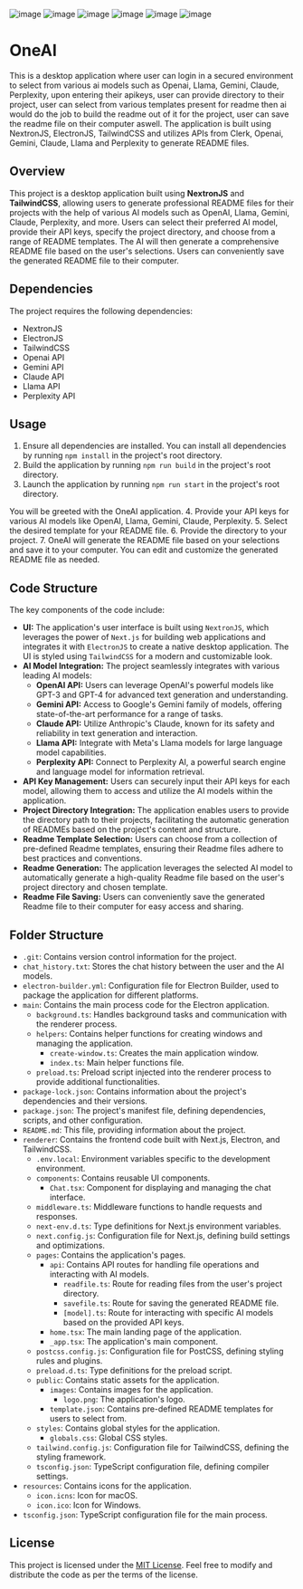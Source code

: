 ![image](https://github.com/somwrks/OneAI/assets/85481905/eb2b22c7-b074-4b51-88d9-a0a69c64ac00)
![image](https://github.com/somwrks/OneAI/assets/85481905/a3d80b79-6a2c-4acc-ad79-ed74b905aa1f)
![image](https://github.com/somwrks/OneAI/assets/85481905/8c7cefc5-ab0e-4083-b038-ec7d4fd710b6)
![image](https://github.com/somwrks/OneAI/assets/85481905/2bccd5d8-dd0f-4e7c-8e5f-a414d31ccc5a)
![image](https://github.com/somwrks/OneAI/assets/85481905/6fffb256-b5fe-4523-aa23-fc07d2c297b6)
![image](https://github.com/somwrks/OneAI/assets/85481905/db18e542-0c62-415c-8baa-b45ca2109bca)

# OneAI

This is a desktop application where user can login in a secured environment to select from various ai models such as Openai, Llama, Gemini, Claude, Perplexity,  upon entering their apikeys, user can provide directory to their project, user can select from various templates present for readme then ai would do the job to build the readme out of it for the project, user can save the readme file on their computer aswell. The application is built using NextronJS, ElectronJS, TailwindCSS and utilizes APIs from Clerk, Openai, Gemini, Claude, Llama and Perplexity to generate README files.


## Overview

This project is a desktop application built using **NextronJS** and **TailwindCSS**, allowing users to generate professional README files for their projects with the help of various AI models such as OpenAI, Llama, Gemini, Claude, Perplexity, and more. Users can select their preferred AI model, provide their API keys, specify the project directory, and choose from a range of README templates. The AI will then generate a comprehensive README file based on the user's selections. Users can conveniently save the generated README file to their computer.


## Dependencies

The project requires the following dependencies:

- NextronJS
- ElectronJS
- TailwindCSS
- Openai API
- Gemini API
- Claude API
- Llama API
- Perplexity API 


## Usage

1. Ensure all dependencies are installed. You can install all dependencies by running `npm install` in the project's root directory.
2. Build the application by running `npm run build` in the project's root directory.
3. Launch the application by running `npm run start` in the project's root directory. 

You will be greeted with the OneAI application. 
4. Provide your API keys for various AI models like OpenAI, Llama, Gemini, Claude, Perplexity.
5. Select the desired template for your README file.
6. Provide the directory to your project.
7. OneAI will generate the README file based on your selections and save it to your computer. You can edit and customize the generated README file as needed. 


## Code Structure

The key components of the code include:

- **UI:** The application's user interface is built using `NextronJS`, which leverages the power of `Next.js` for building web applications and integrates it with `ElectronJS` to create a native desktop application. The UI is styled using `TailwindCSS` for a modern and customizable look.
- **AI Model Integration:**  The project seamlessly integrates with various leading AI models:
    - **OpenAI API:** Users can leverage OpenAI's powerful models like GPT-3 and GPT-4 for advanced text generation and understanding.
    - **Gemini API:** Access to Google's Gemini family of models, offering state-of-the-art performance for a range of tasks.
    - **Claude API:** Utilize Anthropic's Claude, known for its safety and reliability in text generation and interaction.
    - **Llama API:** Integrate with Meta's Llama models for large language model capabilities.
    - **Perplexity API:** Connect to Perplexity AI, a powerful search engine and language model for information retrieval.
- **API Key Management:**  Users can securely input their API keys for each model, allowing them to access and utilize the AI models within the application.
- **Project Directory Integration:** The application enables users to provide the directory path to their projects, facilitating the automatic generation of READMEs based on the project's content and structure.
- **Readme Template Selection:** Users can choose from a collection of pre-defined Readme templates, ensuring their Readme files adhere to best practices and conventions.
- **Readme Generation:** The application leverages the selected AI model to automatically generate a high-quality Readme file based on the user's project directory and chosen template.
- **Readme File Saving:** Users can conveniently save the generated Readme file to their computer for easy access and sharing. 


## Folder Structure

- `.git`: Contains version control information for the project.
- `chat_history.txt`: Stores the chat history between the user and the AI models.
- `electron-builder.yml`: Configuration file for Electron Builder, used to package the application for different platforms.
- `main`: Contains the main process code for the Electron application.
    - `background.ts`: Handles background tasks and communication with the renderer process.
    - `helpers`: Contains helper functions for creating windows and managing the application.
        - `create-window.ts`: Creates the main application window.
        - `index.ts`: Main helper functions file.
    - `preload.ts`: Preload script injected into the renderer process to provide additional functionalities.
- `package-lock.json`: Contains information about the project's dependencies and their versions.
- `package.json`: The project's manifest file, defining dependencies, scripts, and other configuration.
- `README.md`: This file, providing information about the project.
- `renderer`: Contains the frontend code built with Next.js, Electron, and TailwindCSS.
    - `.env.local`: Environment variables specific to the development environment.
    - `components`: Contains reusable UI components.
        - `Chat.tsx`: Component for displaying and managing the chat interface.
    - `middleware.ts`: Middleware functions to handle requests and responses.
    - `next-env.d.ts`: Type definitions for Next.js environment variables.
    - `next.config.js`: Configuration file for Next.js, defining build settings and optimizations.
    - `pages`: Contains the application's pages.
        - `api`: Contains API routes for handling file operations and interacting with AI models.
            - `readfile.ts`: Route for reading files from the user's project directory.
            - `savefile.ts`: Route for saving the generated README file.
            - `[model].ts`: Route for interacting with specific AI models based on the provided API keys.
        - `home.tsx`: The main landing page of the application.
        - `_app.tsx`: The application's main component.
    - `postcss.config.js`: Configuration file for PostCSS, defining styling rules and plugins.
    - `preload.d.ts`: Type definitions for the preload script.
    - `public`: Contains static assets for the application.
        - `images`: Contains images for the application.
            - `logo.png`: The application's logo.
        - `template.json`: Contains pre-defined README templates for users to select from.
    - `styles`: Contains global styles for the application.
        - `globals.css`: Global CSS styles.
    - `tailwind.config.js`: Configuration file for TailwindCSS, defining the styling framework.
    - `tsconfig.json`: TypeScript configuration file, defining compiler settings.
- `resources`: Contains icons for the application.
    - `icon.icns`: Icon for macOS.
    - `icon.ico`: Icon for Windows.
- `tsconfig.json`: TypeScript configuration file for the main process. 


## License

This project is licensed under the [MIT License](https://opensource.org/licenses/MIT). Feel free to modify and distribute the code as per the terms of the license. 


